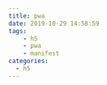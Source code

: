```yaml
---
title: pwa
date: 2019-10-29 14:58:59
tags:
    - h5
    - pwa
    - manifest
categories:
  - h5
---
```


